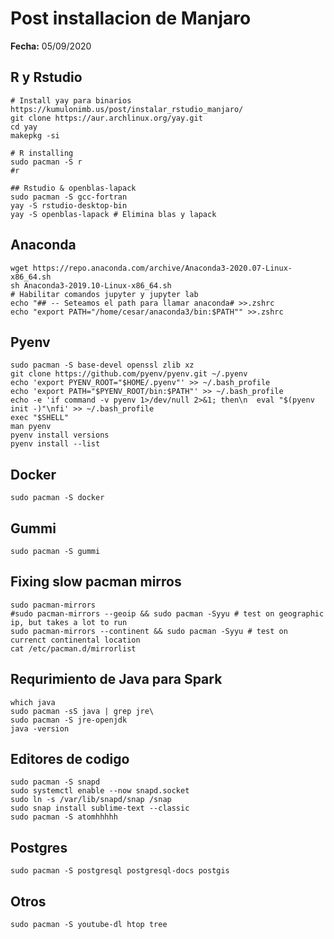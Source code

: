 # Post installacion de Manjaro

**Fecha:** 05/09/2020

## R y Rstudio
```{bash}
# Install yay para binarios https://kumulonimb.us/post/instalar_rstudio_manjaro/
git clone https://aur.archlinux.org/yay.git
cd yay
makepkg -si

# R installing
sudo pacman -S r
#r

## Rstudio & openblas-lapack
sudo pacman -S gcc-fortran
yay -S rstudio-desktop-bin
yay -S openblas-lapack # Elimina blas y lapack
```

## Anaconda
```{bash}
wget https://repo.anaconda.com/archive/Anaconda3-2020.07-Linux-x86_64.sh
sh Anaconda3-2019.10-Linux-x86_64.sh
# Habilitar comandos jupyter y jupyter lab
echo "## -- Seteamos el path para llamar anaconda# >>.zshrc
echo "export PATH="/home/cesar/anaconda3/bin:$PATH"" >>.zshrc
```

## Pyenv
```{bash}
sudo pacman -S base-devel openssl zlib xz
git clone https://github.com/pyenv/pyenv.git ~/.pyenv
echo 'export PYENV_ROOT="$HOME/.pyenv"' >> ~/.bash_profile
echo 'export PATH="$PYENV_ROOT/bin:$PATH"' >> ~/.bash_profile
echo -e 'if command -v pyenv 1>/dev/null 2>&1; then\n  eval "$(pyenv init -)"\nfi' >> ~/.bash_profile
exec "$SHELL"
man pyenv
pyenv install versions
pyenv install --list
```
## Docker
```{bash}
sudo pacman -S docker
```
## Gummi
```{bash}
sudo pacman -S gummi
```

## Fixing slow pacman mirros

```{bash}
sudo pacman-mirrors
#sudo pacman-mirrors --geoip && sudo pacman -Syyu # test on geographic ip, but takes a lot to run
sudo pacman-mirrors --continent && sudo pacman -Syyu # test on currenct continental location
cat /etc/pacman.d/mirrorlist
```

## Requrimiento de Java para Spark

```{bash}
which java
sudo pacman -sS java | grep jre\
sudo pacman -S jre-openjdk
java -version
```

## Editores de codigo

```{bash}
sudo pacman -S snapd
sudo systemctl enable --now snapd.socket
sudo ln -s /var/lib/snapd/snap /snap
sudo snap install sublime-text --classic
sudo pacman -S atomhhhhh
```

## Postgres
```{bash}
sudo pacman -S postgresql postgresql-docs postgis  
```

## Otros
```{bash}
sudo pacman -S youtube-dl htop tree
```


```
